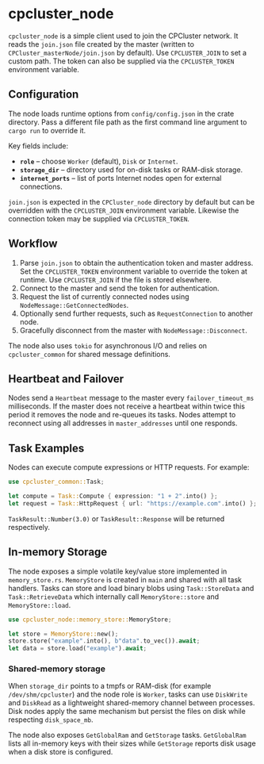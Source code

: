 # cpcluster_node

`cpcluster_node` is a simple client used to join the CPCluster network. It reads the `join.json` file created by the master (written to `CPCluster_masterNode/join.json` by default). Use `CPCLUSTER_JOIN` to set a custom path. The token can also be supplied via the `CPCLUSTER_TOKEN` environment variable.

## Configuration

The node loads runtime options from `config/config.json` in the crate directory. Pass a different file path as the first command line argument to `cargo run` to override it.

Key fields include:

- **`role`** – choose `Worker` (default), `Disk` or `Internet`.
- **`storage_dir`** – directory used for on-disk tasks or RAM-disk storage.
- **`internet_ports`** – list of ports Internet nodes open for external connections.

`join.json` is expected in the `CPCluster_node` directory by default but can be overridden with the `CPCLUSTER_JOIN` environment variable. Likewise the connection token may be supplied via `CPCLUSTER_TOKEN`.

## Workflow

1. Parse `join.json` to obtain the authentication token and master address. Set the `CPCLUSTER_TOKEN` environment variable to override the token at runtime. Use `CPCLUSTER_JOIN` if the file is stored elsewhere.
2. Connect to the master and send the token for authentication.
3. Request the list of currently connected nodes using `NodeMessage::GetConnectedNodes`.
4. Optionally send further requests, such as `RequestConnection` to another node.
5. Gracefully disconnect from the master with `NodeMessage::Disconnect`.

The node also uses `tokio` for asynchronous I/O and relies on `cpcluster_common` for shared message definitions.

## Heartbeat and Failover

Nodes send a `Heartbeat` message to the master every `failover_timeout_ms` milliseconds. If the master does not receive a heartbeat within twice this period it removes the node and re-queues its tasks. Nodes attempt to reconnect using all addresses in `master_addresses` until one responds.

## Task Examples

Nodes can execute compute expressions or HTTP requests. For example:

```rust
use cpcluster_common::Task;

let compute = Task::Compute { expression: "1 + 2".into() };
let request = Task::HttpRequest { url: "https://example.com".into() };
```

`TaskResult::Number(3.0)` or `TaskResult::Response` will be returned respectively.

## In-memory Storage

The node exposes a simple volatile key/value store implemented in
`memory_store.rs`. `MemoryStore` is created in `main` and shared with all task
handlers. Tasks can store and load binary blobs using `Task::StoreData` and
`Task::RetrieveData` which internally call `MemoryStore::store` and
`MemoryStore::load`.

```rust
use cpcluster_node::memory_store::MemoryStore;

let store = MemoryStore::new();
store.store("example".into(), b"data".to_vec()).await;
let data = store.load("example").await;
```

### Shared-memory storage

When `storage_dir` points to a tmpfs or RAM-disk (for example `/dev/shm/cpcluster`)
and the node role is `Worker`, tasks can use `DiskWrite` and `DiskRead` as a
lightweight shared-memory channel between processes. Disk nodes apply the same
mechanism but persist the files on disk while respecting `disk_space_mb`.

The node also exposes `GetGlobalRam` and `GetStorage` tasks. `GetGlobalRam` lists all in-memory keys with their sizes while `GetStorage` reports disk usage when a disk store is configured.
